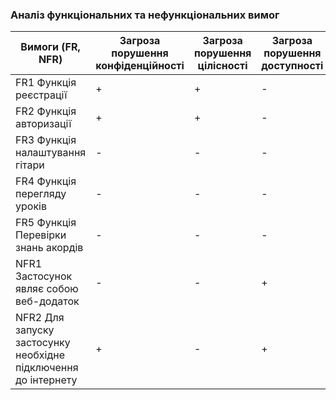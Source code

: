 ### Аналіз функціональних та нефункціональних вимог

| Вимоги  (FR, NFR) | Загроза  порушення  конфіденційності | Загроза  порушення  цілісності | Загроза  порушення  доступності |
|---|---|---|---|
| FR1 Функція реєстрації | + | + | - |
| FR2 Функція авторизації | + | + | - |
| FR3 Функція налаштування гітари | - | - | - |
| FR4 Функція перегляду уроків | - | - | - |
| FR5 Функція Перевірки знань акордів | - | - | - |
| NFR1 Застосунок являє собою веб-додаток | - | - | + |
| NFR2 Для запуску застосунку необхідне підключення до інтернету | + | - | + |
